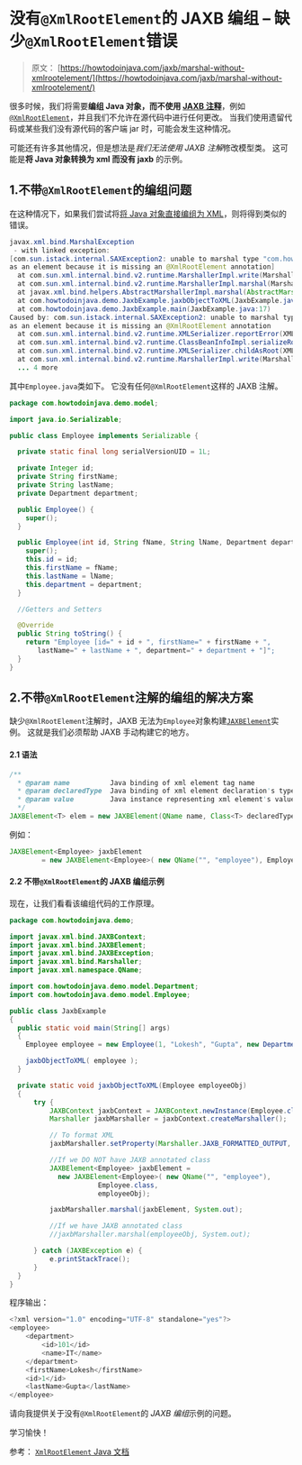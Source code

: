 # 没有`@XmlRootElement`的 JAXB 编组 – 缺少`@XmlRootElement`错误

> 原文： [https://howtodoinjava.com/jaxb/marshal-without-xmlrootelement/](https://howtodoinjava.com/jaxb/marshal-without-xmlrootelement/)

很多时候，我们将需要**编组 Java 对象，而不使用 [JAXB 注释](https://howtodoinjava.com/jaxb/jaxb-annotations/)**，例如[`@XmlRootElement`](https://howtodoinjava.com/jaxb/xmlrootelement-annotation/)，并且我们不允许在源代码中进行任何更改。 当我们使用遗留代码或某些我们没有源代码的客户端 jar 时，可能会发生这种情况。

可能还有许多其他情况，但是想法是*我们无法使用 JAXB 注解*修改模型类。 这可能是**将 Java 对象转换为 xml 而没有 jaxb** 的示例。

## 1.不带`@XmlRootElement`的编组问题

在这种情况下，如果我们尝试将[将 Java 对象直接编组为 XML](https://howtodoinjava.com/jaxb/write-object-to-xml/)，则将得到类似的错误。

```java
javax.xml.bind.MarshalException
 - with linked exception:
[com.sun.istack.internal.SAXException2: unable to marshal type "com.howtodoinjava.demo.model.Employee" 
as an element because it is missing an @XmlRootElement annotation]
  at com.sun.xml.internal.bind.v2.runtime.MarshallerImpl.write(MarshallerImpl.java:311)
  at com.sun.xml.internal.bind.v2.runtime.MarshallerImpl.marshal(MarshallerImpl.java:236)
  at javax.xml.bind.helpers.AbstractMarshallerImpl.marshal(AbstractMarshallerImpl.java:95)
  at com.howtodoinjava.demo.JaxbExample.jaxbObjectToXML(JaxbExample.java:45)
  at com.howtodoinjava.demo.JaxbExample.main(JaxbExample.java:17)
Caused by: com.sun.istack.internal.SAXException2: unable to marshal type "com.howtodoinjava.demo.model.Employee" 
as an element because it is missing an @XmlRootElement annotation
  at com.sun.xml.internal.bind.v2.runtime.XMLSerializer.reportError(XMLSerializer.java:234)
  at com.sun.xml.internal.bind.v2.runtime.ClassBeanInfoImpl.serializeRoot(ClassBeanInfoImpl.java:323)
  at com.sun.xml.internal.bind.v2.runtime.XMLSerializer.childAsRoot(XMLSerializer.java:479)
  at com.sun.xml.internal.bind.v2.runtime.MarshallerImpl.write(MarshallerImpl.java:308)
  ... 4 more

```

其中`Employee.java`类如下。 它没有任何`@XmlRootElement`这样的 JAXB 注解。

```java
package com.howtodoinjava.demo.model;

import java.io.Serializable;

public class Employee implements Serializable {

  private static final long serialVersionUID = 1L;

  private Integer id;
  private String firstName;
  private String lastName;
  private Department department;

  public Employee() {
    super();
  }

  public Employee(int id, String fName, String lName, Department department) {
    super();
    this.id = id;
    this.firstName = fName;
    this.lastName = lName;
    this.department = department;
  }

  //Getters and Setters

  @Override
  public String toString() {
    return "Employee [id=" + id + ", firstName=" + firstName + ", 
       lastName=" + lastName + ", department=" + department + "]";
  }
}

```

## 2.不带`@XmlRootElement`注解的编组的解决方案

缺少`@XmlRootElement`注解时，JAXB 无法为`Employee`对象构建[`JAXBElement`](https://docs.oracle.com/javaee/7/api/javax/xml/bind/JAXBElement.html)实例。 这就是我们必须帮助 JAXB 手动构建它的地方。

#### 2.1 语法

```java
/**
  * @param name          Java binding of xml element tag name
  * @param declaredType  Java binding of xml element declaration's type
  * @param value         Java instance representing xml element's value
  */
JAXBElement<T> elem = new JAXBElement(QName name, Class<T> declaredType, T value );

```

例如：

```java
JAXBElement<Employee> jaxbElement 
        = new JAXBElement<Employee>( new QName("", "employee"), Employee.class, employeeObj );

```

#### 2.2 不带`@XmlRootElement`的 JAXB 编组示例

现在，让我们看看该编组代码的工作原理。

```java
package com.howtodoinjava.demo;

import javax.xml.bind.JAXBContext;
import javax.xml.bind.JAXBElement;
import javax.xml.bind.JAXBException;
import javax.xml.bind.Marshaller;
import javax.xml.namespace.QName;

import com.howtodoinjava.demo.model.Department;
import com.howtodoinjava.demo.model.Employee;

public class JaxbExample 
{
  public static void main(String[] args) 
  {
    Employee employee = new Employee(1, "Lokesh", "Gupta", new Department(101, "IT"));

    jaxbObjectToXML( employee );
  }

  private static void jaxbObjectToXML(Employee employeeObj) 
  {
      try {
          JAXBContext jaxbContext = JAXBContext.newInstance(Employee.class);
          Marshaller jaxbMarshaller = jaxbContext.createMarshaller();

          // To format XML
          jaxbMarshaller.setProperty(Marshaller.JAXB_FORMATTED_OUTPUT, Boolean.TRUE); 

          //If we DO NOT have JAXB annotated class
          JAXBElement<Employee> jaxbElement = 
            new JAXBElement<Employee>( new QName("", "employee"), 
                      Employee.class, 
                      employeeObj);

          jaxbMarshaller.marshal(jaxbElement, System.out);

          //If we have JAXB annotated class
          //jaxbMarshaller.marshal(employeeObj, System.out);  

      } catch (JAXBException e) {
          e.printStackTrace();
      }
  }
}

```

程序输出：

```java
<?xml version="1.0" encoding="UTF-8" standalone="yes"?>
<employee>
    <department>
        <id>101</id>
        <name>IT</name>
    </department>
    <firstName>Lokesh</firstName>
    <id>1</id>
    <lastName>Gupta</lastName>
</employee>

```

请向我提供关于没有`@XmlRootElement`的 *JAXB 编组*示例的问题。

学习愉快！

参考： [`XmlRootElement` Java 文档](https://docs.oracle.com/javase/7/docs/api/javax/xml/bind/annotation/XmlRootElement.html)